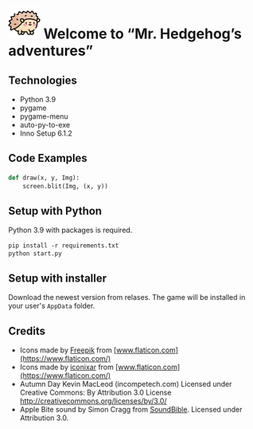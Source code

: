 # ![Mr. Hedgehog](images/hedgehog.png) Welcome to “Mr. Hedgehog’s adventures”
## Technologies
* Python 3.9
* pygame
* pygame-menu
* auto-py-to-exe
* Inno Setup 6.1.2
## Code Examples
```python
def draw(x, y, Img):
    screen.blit(Img, (x, y))
```
## Setup with Python
Python 3.9 with packages is required.
```console
pip install -r requirements.txt
python start.py
```
## Setup with installer
Download the newest version from relases. The game will be installed in your user's `AppData` folder.
## Credits
* Icons made by [Freepik](https://www.freepik.com) from [www.flaticon.com](https://www.flaticon.com/)
* Icons made by [iconixar](hhttps://www.flaticon.com/authors/iconixar) from [www.flaticon.com](https://www.flaticon.com/)
* Autumn Day Kevin MacLeod (incompetech.com)
Licensed under Creative Commons: By Attribution 3.0 License
http://creativecommons.org/licenses/by/3.0/
* Apple Bite sound by Simon Cragg from [SoundBible](https://soundbible.com/1968-Apple-Bite.html). Licensed under Attribution 3.0.
